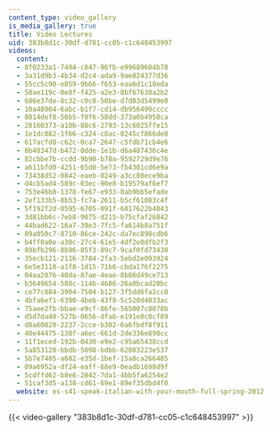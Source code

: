 ```yaml
---
content_type: video_gallery
is_media_gallery: true
title: Video Lectures
uid: 383b8d1c-30df-d781-cc05-c1c648453997
videos:
  content:
  - 8f0233a1-7494-c847-96fb-e99689604b78
  - 3a31d9b3-4b34-d2c4-ada9-9ae824377d36
  - 55cc5c90-e859-9b66-f653-eaa6d1c18eda
  - 58ae119c-0e8f-f425-a2e3-8bf67630a2b2
  - 686e37de-8c32-c0c8-58be-d7d03d5499e0
  - 10a48904-6abc-b1f7-cd14-db956499cccc
  - 8014def8-56b5-f0f6-58dd-373a6b4958ca
  - 28160373-a10b-88c6-2793-13c6025ffe15
  - 1e1dc082-1f66-c324-c8ac-0245cf866de0
  - 617acfd8-c62c-0ca7-2647-c5fdb71cb4e6
  - 8b40347d-b472-0dde-1e1b-d6a487436c4e
  - 82cbbe7b-ccdd-9b90-b78a-9592729d9e76
  - a611bfd0-4251-65d0-5e73-fb4301cd6e9a
  - 73438d52-0842-eaeb-0249-a3cc80ece9ba
  - d4cb5ad4-589c-03ec-90e8-b19579af6ef7
  - 753e46b8-1378-fe67-e933-8ab9bb5efade
  - 2ef133b5-8b53-fc7a-2611-b5cf61083c4f
  - 5f192f2d-0595-6705-091f-6017622b4043
  - 3d81bb6c-7eb8-9075-d215-b75cfaf26842
  - 44bad622-16a7-39e3-7fc5-fa614b8a751f
  - 09a050c7-8710-86ce-242c-da7ec898cdb6
  - b4ff0a0e-a30c-27c4-61e5-4df2e0dfb2f3
  - 89bfb296-8b96-85f3-89c7-9caf0fd73430
  - 35ecb121-2116-3784-2fa3-5ebd2e093924
  - 6e5e3110-a1f8-1d15-71b6-cbda176f2275
  - 04aa2876-40da-87ae-4eae-8b86d49ce713
  - b3649654-588c-114b-4686-26a0bcad20bc
  - ce77c884-3904-7504-b127-3f5dd6fa2cc0
  - 4bfa6ef1-6390-4beb-43f8-5c520d4033ac
  - 75aee2fb-bbae-e9cf-86fe-565007c8078b
  - d5d7da40-527b-0656-dfa6-e191e0c0cf89
  - d8a60020-2237-2cce-b302-6a6fbdf8f911
  - 40e44475-138f-a6ec-661d-2de336e890cc
  - 11f1eced-192b-0430-e9e2-c95a65438ccd
  - 5a853120-bbdb-5098-bdbb-62803223e537
  - 5b7e7405-a602-e35d-1bef-15a8ca266485
  - 09a6952a-df24-eaff-68e9-0eadb1698d9f
  - 5cdffd62-b8e6-2842-7da1-4bb5fa6254e2
  - 51caf3d5-a138-cd61-69e1-89ef35dbd4f0
  website: es-s41-speak-italian-with-your-mouth-full-spring-2012
---
```



{{< video-gallery "383b8d1c-30df-d781-cc05-c1c648453997" >}}

